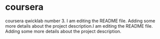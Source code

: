 # coursera
coursera qwicklab number 3.
I am editing the README file. Adding some more details about the project description.I am editing the README file. Adding some more details about the project description.
